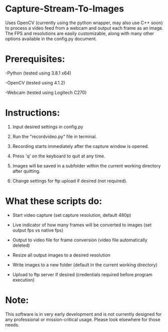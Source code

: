 # Capture-Stream-To-Images
Uses OpenCV (currently using the python wrapper, may also use C++ soon) to process a video feed from a webcam and output each frame as an image. The FPS and resolutions are easily customizable, along with many other options available in the config.py document.


# Prerequisites:
-Python (tested using 3.8.1 x64)

-OpenCV (tested using 4.1.2)

-Webcam (tested using Logitech C270)


# Instructions:
1. Input desired settings in config.py

2. Run the "recordvideo.py" file in terminal.

3. Recording starts immediately after the capture
   window is opened.

4. Press 'q' on the keyboard to quit at any time.

5. Images will be saved in a subfolder within the
   current working directory after quitting.

6. Change settings for ftp upload if desired (not required).


# What these scripts do:

- Start video capture (set capture resolution, default 480p)

- Live indicator of how many frames will be converted to images (set output fps vs native fps)

- Output to video file for frame conversion (video file automatically deleted)

- Resize all output images to a desired resolution

- Write images to a new folder (default in the current working directory)

- Upload to ftp server if desired (credentials required before program execution)


# Note:
This software is in very early development and is not currently designed for any professional or mission-critical
usage. Please look elsewhere for those needs.
